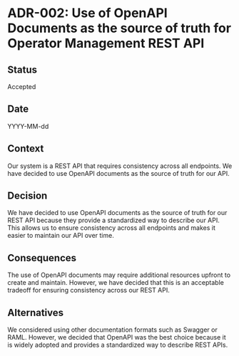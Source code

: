 # ADR-002: Use of OpenAPI Documents as the source of truth for Operator Management REST API

## Status

Accepted

## Date

YYYY-MM-dd

## Context

Our system is a REST API that requires consistency across all endpoints. We have decided to use OpenAPI documents as the source of truth for our API.

## Decision

We have decided to use OpenAPI documents as the source of truth for our REST API because they provide a standardized way to describe our API. This allows us to ensure consistency across all endpoints and makes it easier to maintain our API over time.

## Consequences

The use of OpenAPI documents may require additional resources upfront to create and maintain. However, we have decided that this is an acceptable tradeoff for ensuring consistency across our REST API.

## Alternatives

We considered using other documentation formats such as Swagger or RAML. However, we decided that OpenAPI was the best choice because it is widely adopted and provides a standardized way to describe REST APIs.

